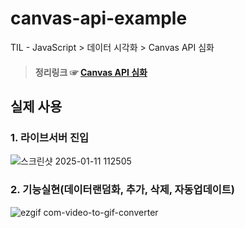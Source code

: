 # canvas-api-example
TIL - JavaScript > 데이터 시각화 > Canvas API 심화
> #### 정리링크 ☞ [Canvas API 심화](https://github.com/hyungoo7703/TIL/blob/main/javascript/canvasAPI.md)

## 실제 사용
### 1. 라이브서버 진입
![스크린샷 2025-01-11 112505](https://github.com/user-attachments/assets/88fce82b-e87e-443b-8ec3-800badc6c3d7)

### 2. 기능실현(데이터랜덤화, 추가, 삭제, 자동업데이트)
![ezgif com-video-to-gif-converter](https://github.com/user-attachments/assets/680834ba-ab32-477d-a89f-7b2f8088fda6)
